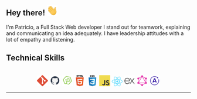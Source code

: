 <h2> Hey there! <img src="gifs\saludo.gif" width="30px"></h2>
<p>
    I'm Patricio, a Full Stack Web developer I stand out for teamwork, explaining and communicating an idea adequately.
    I have leadership attitudes with a lot of empathy and listening.
</p>

<h2> 
Technical Skills
</h2>
<div align='center'>
<br/>
<img src='gifs\git.png' alt='git'/>
<img src='gifs\github.png' width=30px alt='github'/>
<img src='gifs\node.png' alt='node'/>
<img src='gifs\html.png' width=30px alt='html'/>
<img src='gifs\css.png' width=30px alt='css'/>
<img src='gifs\javascript.png' width=30px alt='javascript'/>
<img src='gifs\react.png' alt='react'/>
<img src='gifs\express.png' width=30px alt='express'/>
<img src='gifs\graphql.png' width=30px alt='graphql'/>
<img src='gifs\apollo-server.png' width=30px alt='apollo-server'/>
</div>

---
<br/>


<!--
**Patriciopg02/Patriciopg02** is a ✨ _special_ ✨ repository because its `README.md` (this file) appears on your GitHub profile.

Here are some ideas to get you started:

- 🔭 I’m currently working on ...
- 🌱 I’m currently learning ...
- 👯 I’m looking to collaborate on ...
- 🤔 I’m looking for help with ...
- 💬 Ask me about ...
- 📫 How to reach me: ...
- 😄 Pronouns: ...
- ⚡ Fun fact: ...
-->
